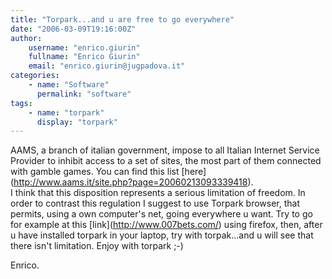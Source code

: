 ```yaml
---
title: "Torpark...and u are free to go everywhere"
date: "2006-03-09T19:16:00Z"
author:
    username: "enrico.giurin"
    fullname: "Enrico Giurin"
    email: "enrico.giurin@jugpadova.it"
categories:
    - name: "Software"
      permalink: "software"
tags:
    - name: "torpark"
      display: "torpark"
---
```


AAMS, a branch of italian government, impose to all Italian Internet
Service Provider to inhibit access to a set of sites, the most part of
them connected with gamble games. You can find this list
\[here\](http://www.aams.it/site.php?page=20060213093339418).\
I think that this disposition represents a serious limitation of
freedom. In order to contrast this regulation I suggest to use Torpark
browser, that permits, using a own computer's net, going everywhere u
want. Try to go for example at this \[link\](http://www.007bets.com/)
using firefox, then, after u have installed torpark in your laptop, try
with torpak...and u will see that there isn't limitation. Enjoy with
torpark ;-)

Enrico.
